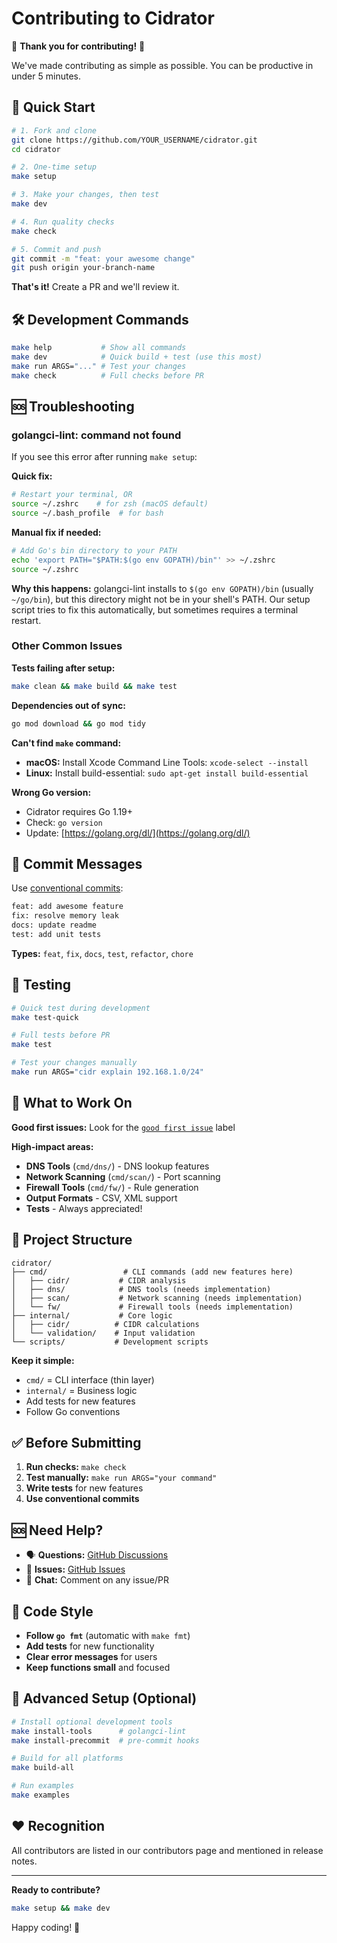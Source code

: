 # Contributing to Cidrator

🎉 **Thank you for contributing!** 🎉

We've made contributing as simple as possible. You can be productive in under 5 minutes.

## 🚀 Quick Start

```bash
# 1. Fork and clone
git clone https://github.com/YOUR_USERNAME/cidrator.git
cd cidrator

# 2. One-time setup
make setup

# 3. Make your changes, then test
make dev

# 4. Run quality checks
make check

# 5. Commit and push
git commit -m "feat: your awesome change"
git push origin your-branch-name
```

**That's it!** Create a PR and we'll review it.

## 🛠️ Development Commands

```bash
make help           # Show all commands
make dev            # Quick build + test (use this most)
make run ARGS="..." # Test your changes
make check          # Full checks before PR
```

## 🆘 Troubleshooting

### golangci-lint: command not found

If you see this error after running `make setup`:

**Quick fix:**
```bash
# Restart your terminal, OR
source ~/.zshrc    # for zsh (macOS default)
source ~/.bash_profile  # for bash
```

**Manual fix if needed:**
```bash
# Add Go's bin directory to your PATH
echo 'export PATH="$PATH:$(go env GOPATH)/bin"' >> ~/.zshrc
source ~/.zshrc
```

**Why this happens:** golangci-lint installs to `$(go env GOPATH)/bin` (usually `~/go/bin`), but this directory might not be in your shell's PATH. Our setup script tries to fix this automatically, but sometimes requires a terminal restart.

### Other Common Issues

**Tests failing after setup:**
```bash
make clean && make build && make test
```

**Dependencies out of sync:**
```bash
go mod download && go mod tidy
```

**Can't find `make` command:**
- **macOS:** Install Xcode Command Line Tools: `xcode-select --install`
- **Linux:** Install build-essential: `sudo apt-get install build-essential`

**Wrong Go version:**
- Cidrator requires Go 1.19+
- Check: `go version`
- Update: [https://golang.org/dl/](https://golang.org/dl/)

## 📝 Commit Messages

Use [conventional commits](https://www.conventionalcommits.org/):

```bash
feat: add awesome feature
fix: resolve memory leak
docs: update readme
test: add unit tests
```

**Types:** `feat`, `fix`, `docs`, `test`, `refactor`, `chore`

## 🧪 Testing

```bash
# Quick test during development
make test-quick

# Full tests before PR
make test

# Test your changes manually
make run ARGS="cidr explain 192.168.1.0/24"
```

## 🎯 What to Work On

**Good first issues:** Look for the [`good first issue`](https://github.com/euan-cowie/cidrator/labels/good%20first%20issue) label

**High-impact areas:**
- **DNS Tools** (`cmd/dns/`) - DNS lookup features
- **Network Scanning** (`cmd/scan/`) - Port scanning
- **Firewall Tools** (`cmd/fw/`) - Rule generation
- **Output Formats** - CSV, XML support
- **Tests** - Always appreciated!

## 📁 Project Structure

```
cidrator/
├── cmd/                 # CLI commands (add new features here)
│   ├── cidr/           # CIDR analysis
│   ├── dns/            # DNS tools (needs implementation)
│   ├── scan/           # Network scanning (needs implementation)
│   └── fw/             # Firewall tools (needs implementation)
├── internal/           # Core logic
│   ├── cidr/          # CIDR calculations
│   └── validation/    # Input validation
└── scripts/           # Development scripts
```

**Keep it simple:**
- `cmd/` = CLI interface (thin layer)
- `internal/` = Business logic
- Add tests for new features
- Follow Go conventions

## ✅ Before Submitting

1. **Run checks:** `make check`
2. **Test manually:** `make run ARGS="your command"`
3. **Write tests** for new features
4. **Use conventional commits**

## 🆘 Need Help?

- 🗣️ **Questions:** [GitHub Discussions](https://github.com/euan-cowie/cidrator/discussions)
- 🐛 **Issues:** [GitHub Issues](https://github.com/euan-cowie/cidrator/issues)
- 💬 **Chat:** Comment on any issue/PR

## 🎨 Code Style

- **Follow `go fmt`** (automatic with `make fmt`)
- **Add tests** for new functionality
- **Clear error messages** for users
- **Keep functions small** and focused

## 🚀 Advanced Setup (Optional)

```bash
# Install optional development tools
make install-tools      # golangci-lint
make install-precommit  # pre-commit hooks

# Build for all platforms
make build-all

# Run examples
make examples
```

## ❤️ Recognition

All contributors are listed in our contributors page and mentioned in release notes.

---

**Ready to contribute?**

```bash
make setup && make dev
```

Happy coding! 🚀
